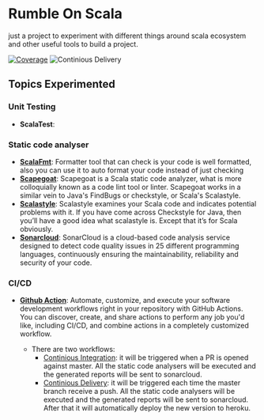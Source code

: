 Rumble On Scala
===============

just a project to experiment with different things around scala ecosystem and other useful tools to build a project.

[![Coverage](https://sonarcloud.io/api/project_badges/measure?project=gastonschabas_rumble-on-scala&metric=coverage)](https://sonarcloud.io/dashboard?id=gastonschabas_rumble-on-scala)
![Continious Delivery](https://github.com/gastonschabas/rumble-on-scala/workflows/Continious%20Delivery/badge.svg)

## Topics Experimented

### Unit Testing
- **ScalaTest**:

### Static code analyser 
- **[ScalaFmt](https://scalameta.org/scalafmt/)**: Formatter tool that can check is your code is well formatted,
also you can use it to auto format your code instead of just checking  
- **[Scapegoat](https://github.com/sksamuel/scapegoat)**: Scapegoat is a Scala static code analyzer, what is more
colloquially known as a code lint tool or linter. Scapegoat works in a similar vein to Java's FindBugs or checkstyle,
or Scala's Scalastyle.
- **[Scalastyle](http://www.scalastyle.org/)**: Scalastyle examines your Scala code and indicates potential problems
with it. If you have come across Checkstyle for Java, then you’ll have a good idea what scalastyle is. Except that
it’s for Scala obviously.
- **[Sonarcloud](https://sonarcloud.io/documentation)**: SonarCloud is a cloud-based code analysis service designed to
detect code quality issues in 25 different programming languages, continuously ensuring the maintainability,
reliability and security of your code.

### CI/CD 
- **[Github Action](https://docs.github.com/en/actions)**: Automate, customize, and execute your software development
workflows right in your repository with GitHub Actions. You can discover, create, and share actions to perform any job
you'd like, including CI/CD, and combine actions in a completely customized workflow.

  - There are two workflows:
    - [Continious Integration](.github/workflows/ci.yml): it will be triggered when a PR is opened against master. All
    the static code analysers will be executed and the generated reports will be sent to sonarcloud. 
    - [Continious Delivery](.github/workflows/cd.yml): it will be triggered each time the master branch receive a push.
    All the static code analysers will be executed and the generated reports will be sent to sonarcloud. After that it
    will automatically deploy the new version to heroku.

